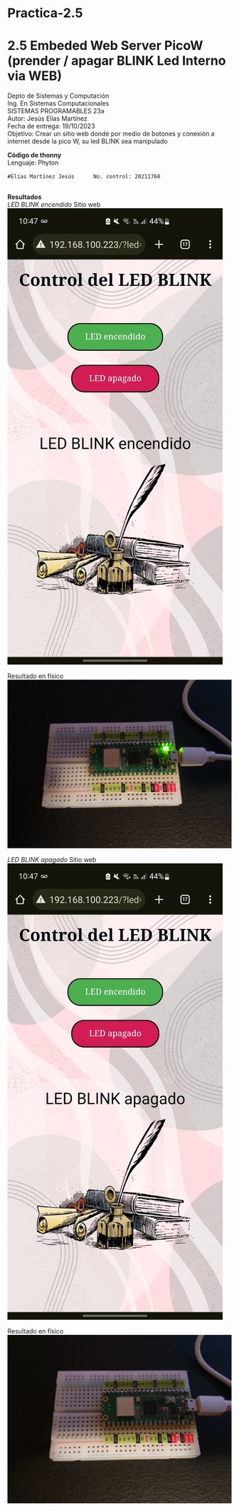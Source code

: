 # Practica-2.5

# 2.5 Embeded Web Server PicoW (prender / apagar BLINK Led Interno via WEB)
Depto de Sistemas y Computación  
Ing. En Sistemas Computacionales  
SISTEMAS PROGRAMABLES 23a  
Autor: Jesús Elías Martínez  
Fecha de entrega:   19/10/2023  
Objetivo: Crear un sitio web donde por medio de botones y conexión a internet desde la pico W, su led BLINK sea manipulado

**Código de thonny**   
Lenguaje: Phyton
```
#Elías Martínez Jesús      No. control: 20211768


```

**Resultados**  
_LED BLINK encendido_
Sitio web
![](Imagenes/SW1.jpg)  

Resultado en físico
![](Imagenes/F1.jpg)  

_LED BLINK apagado_
Sitio web
![](Imagenes/SW2.jpg)  

Resultado en físico
![](Imagenes/F2.jpg)  
